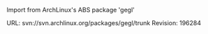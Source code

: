 Import from ArchLinux's ABS package 'gegl'

URL: svn://svn.archlinux.org/packages/gegl/trunk
Revision: 196284
